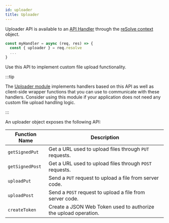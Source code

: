 ```yaml
---
id: uploader
title: Uploader
---
```


Uploader API is available to an [API Handler](api-handler/api-handler.md) through the [reSolve context](api-handler/resolve-context.md) object.

```js
const myHandler = async (req, res) => {
  const { uploader } = req.resolve
  ...
}
```

Use this API to implement custom file upload functionality.

:::tip

The [Uploader module](../modules/uploader.md) implements handlers based on this API as well as client-side wrapper functions that you can use to communicate with these handlers. Consider using this module if your application does not need any custom file upload handling logic.

:::

An uploader object exposes the following API:

| Function Name   | Description                                                     |
| --------------- | --------------------------------------------------------------- |
| `getSignedPut`  | Get a URL used to upload files through `PUT` requests.          |
| `getSignedPost` | Get a URL used to upload files through `POST` requests.         |
| `uploadPut`     | Send a `PUT` request to upload a file from server code.         |
| `uploadPost`    | Send a `POST` request to upload a file from server code.        |
| `createToken`   | Create a JSON Web Token used to authorize the upload operation. |
